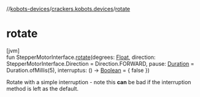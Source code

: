 //[kobots-devices](../../index.md)/[crackers.kobots.devices](index.md)/[rotate](rotate.md)

# rotate

[jvm]\
fun StepperMotorInterface.[rotate](rotate.md)(degrees: [Float](https://kotlinlang.org/api/latest/jvm/stdlib/kotlin/-float/index.html), direction: StepperMotorInterface.Direction = Direction.FORWARD, pause: [Duration](https://docs.oracle.com/javase/8/docs/api/java/time/Duration.html) = Duration.ofMillis(5), interruptus: () -&gt; [Boolean](https://kotlinlang.org/api/latest/jvm/stdlib/kotlin/-boolean/index.html) = { false })

Rotate with a simple interruption - note this **can** be bad if the interruption method is left as the default.
